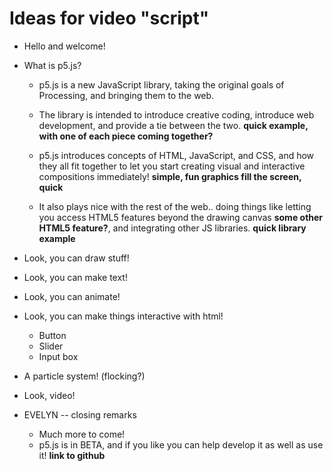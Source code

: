 

# Ideas for video "script"

* Hello and welcome!
* What is p5.js?
   * p5.js is a new JavaScript library, taking the original goals of Processing, and bringing them to the web.
   
   * The library is intended to introduce creative coding, introduce web development, and provide a tie between the two.  __quick example, with one of each piece coming together?__
   
   * p5.js introduces concepts of HTML, JavaScript, and CSS, and how they all fit together to let you start creating visual and interactive compositions immediately! __simple, fun graphics fill the screen, quick__
   
   * It also plays nice with the rest of the web.. doing things like letting you access HTML5 features beyond the drawing canvas __some other HTML5 feature?__, and integrating other JS libraries. __quick library example__

* Look, you can draw stuff!
* Look, you can make text!
* Look, you can animate!
* Look, you can make things interactive with html!
   * Button
   * Slider
   * Input box
* A particle system! (flocking?)

* Look, video!

* EVELYN -- closing remarks
   * Much more to come!
   * p5.js is in BETA, and if you like you can help develop it as well as use it! __link to github__

